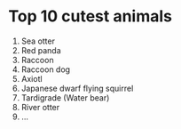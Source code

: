 # Top 10 cutest animals

1. Sea otter
1. Red panda
1. Raccoon 
1. Raccoon dog
1. Axiotl 
1. Japanese dwarf flying squirrel
1. Tardigrade (Water bear)
1. River otter
1. ...

